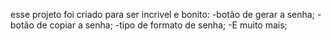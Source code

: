 esse projeto foi criado para ser incrivel e bonito:
-botão de gerar a senha;
-botão de copiar a senha;
-tipo de formato de senha;
-E muito mais;
